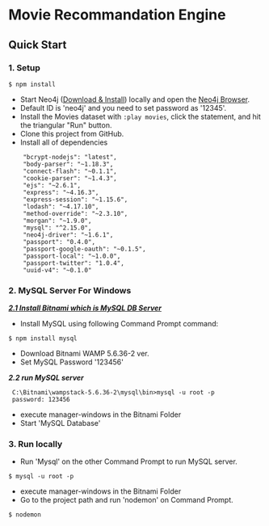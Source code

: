 # Movie Recommandation Engine

## Quick Start
### 1. Setup

```
$ npm install
```
* Start Neo4j ([Download & Install](http://neo4j.com/download)) locally and open the [Neo4j Browser](http://localhost:7474).
* Default ID is 'neo4j' and you need to set password as '12345'.
* Install the Movies dataset with `:play movies`, click the statement, and hit the triangular "Run" button.
* Clone this project from GitHub.
* Install all of dependencies
```
    "bcrypt-nodejs": "latest",
    "body-parser": "~1.18.3",
    "connect-flash": "~0.1.1",
    "cookie-parser": "~1.4.3",
    "ejs": "~2.6.1",
    "express": "~4.16.3",
    "express-session": "~1.15.6",
    "lodash": "~4.17.10",
    "method-override": "~2.3.10",
    "morgan": "~1.9.0",
    "mysql": "^2.15.0",
    "neo4j-driver": "~1.6.1",
    "passport": "0.4.0",
    "passport-google-oauth": "~0.1.5",
    "passport-local": "~1.0.0",
    "passport-twitter": "1.0.4",
    "uuid-v4": "~0.1.0"
```

### 2. MySQL Server For Windows 

[***2.1 Install Bitnami which is MySQL DB Server***](https://bitnami.com/stack/wamp)


* Install MySQL using following Command Prompt command:
```
$ npm install mysql

```
* Download Bitnami WAMP 5.6.36-2 ver. 
* Set MySQL Password '123456'

***2.2 run MySQL server***
```
 C:\Bitnami\wampstack-5.6.36-2\mysql\bin>mysql -u root -p
 password: 123456
```
* execute manager-windows in the Bitnami Folder
* Start 'MySQL Database'


### 3. Run locally

* Run 'Mysql' on the other Command Prompt to run MySQL server.

```
$ mysql -u root -p
```
* execute manager-windows in the Bitnami Folder
* Go to the project path and run 'nodemon' on Command Prompt.

```
$ nodemon
```
